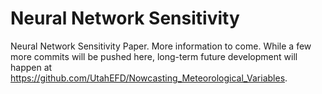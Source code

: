 # Neural Network Sensitivity
Neural Network Sensitivity Paper. More information to come. While a few more commits will be pushed here, long-term future development will happen at https://github.com/UtahEFD/Nowcasting_Meteorological_Variables.
